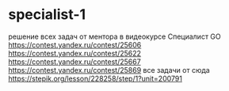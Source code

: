 # specialist-1

решение всех задач от ментора в видеокурсе Специалист GO 
https://contest.yandex.ru/contest/25606
https://contest.yandex.ru/contest/25622
https://contest.yandex.ru/contest/25667
https://contest.yandex.ru/contest/25869
все задачи от сюда 
https://stepik.org/lesson/228258/step/1?unit=200791